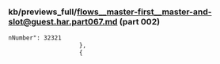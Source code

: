 ### kb/previews_full/flows__master-first__master-and-slot@guest.har.part067.md (part 002)

```md
nNumber": 32321
                    },
                    {
        
```

```
